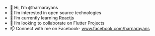 - 👋 Hi, I’m @harnarayans
- 👀 I’m interested in open source technologies
- 🌱 I’m currently learning Reactjs
- 💞️ I’m looking to collaborate on Flutter Projects
- 📫 Connect with me on Facebook- www.facebook.com/harnarayans

<!---
harnarayans/harnarayans is a ✨ special ✨ repository because its `README.md` (this file) appears on your GitHub profile.
You can click the Preview link to take a look at your changes.
--->
